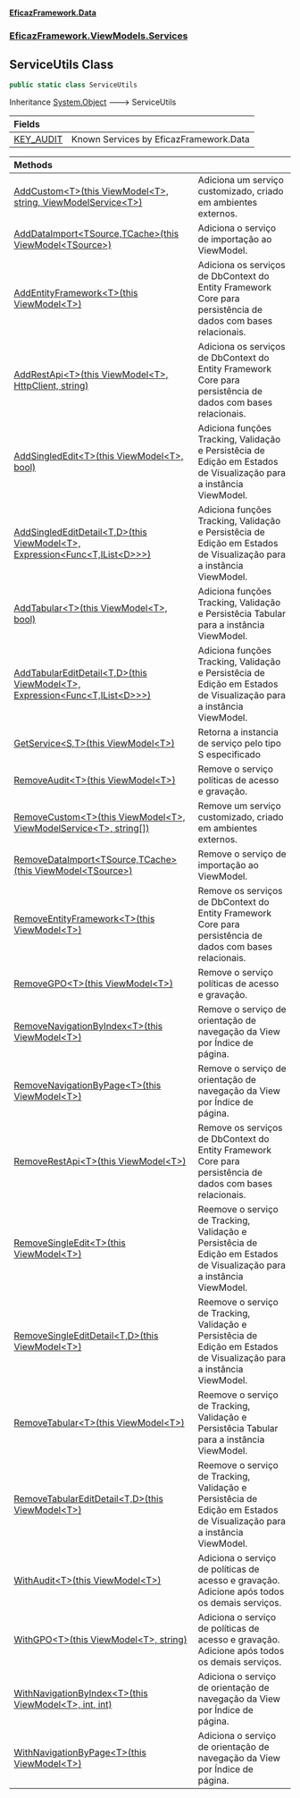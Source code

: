 #### [EficazFramework.Data](EficazFrameworkData.md 'EficazFramework Data')
### [EficazFramework.ViewModels.Services](EficazFrameworkData.md#EficazFramework.ViewModels.Services 'EficazFramework.ViewModels.Services')

## ServiceUtils Class

```csharp
public static class ServiceUtils
```

Inheritance [System.Object](https://docs.microsoft.com/en-us/dotnet/api/System.Object 'System.Object') &#129106; ServiceUtils

| Fields | |
| :--- | :--- |
| [KEY_AUDIT](EficazFramework.ViewModels.Services/ServiceUtils/KEY_AUDIT.md 'EficazFramework.ViewModels.Services.ServiceUtils.KEY_AUDIT') | Known Services by EficazFramework.Data |

| Methods | |
| :--- | :--- |
| [AddCustom&lt;T&gt;(this ViewModel&lt;T&gt;, string, ViewModelService&lt;T&gt;)](EficazFramework.ViewModels.Services/ServiceUtils/AddCustom_T_(thisViewModel_T_,string,ViewModelService_T_).md 'EficazFramework.ViewModels.Services.ServiceUtils.AddCustom<T>(this EficazFramework.ViewModels.ViewModel<T>, string, EficazFramework.ViewModels.Services.ViewModelService<T>)') | Adiciona um serviço customizado, criado em ambientes externos. |
| [AddDataImport&lt;TSource,TCache&gt;(this ViewModel&lt;TSource&gt;)](EficazFramework.ViewModels.Services/ServiceUtils/AddDataImport_TSource,TCache_(thisViewModel_TSource_).md 'EficazFramework.ViewModels.Services.ServiceUtils.AddDataImport<TSource,TCache>(this EficazFramework.ViewModels.ViewModel<TSource>)') | Adiciona o serviço de importação ao ViewModel. |
| [AddEntityFramework&lt;T&gt;(this ViewModel&lt;T&gt;)](EficazFramework.ViewModels.Services/ServiceUtils/AddEntityFramework_T_(thisViewModel_T_).md 'EficazFramework.ViewModels.Services.ServiceUtils.AddEntityFramework<T>(this EficazFramework.ViewModels.ViewModel<T>)') | Adiciona os serviços de DbContext do Entity Framework Core para persistência de dados com bases relacionais. |
| [AddRestApi&lt;T&gt;(this ViewModel&lt;T&gt;, HttpClient, string)](EficazFramework.ViewModels.Services/ServiceUtils/AddRestApi_T_(thisViewModel_T_,HttpClient,string).md 'EficazFramework.ViewModels.Services.ServiceUtils.AddRestApi<T>(this EficazFramework.ViewModels.ViewModel<T>, System.Net.Http.HttpClient, string)') | Adiciona os serviços de DbContext do Entity Framework Core para persistência de dados com bases relacionais. |
| [AddSingledEdit&lt;T&gt;(this ViewModel&lt;T&gt;, bool)](EficazFramework.ViewModels.Services/ServiceUtils/AddSingledEdit_T_(thisViewModel_T_,bool).md 'EficazFramework.ViewModels.Services.ServiceUtils.AddSingledEdit<T>(this EficazFramework.ViewModels.ViewModel<T>, bool)') | Adiciona funções Tracking, Validação e Persistêcia de Edição em Estados de Visualização para a instância ViewModel. |
| [AddSingledEditDetail&lt;T,D&gt;(this ViewModel&lt;T&gt;, Expression&lt;Func&lt;T,IList&lt;D&gt;&gt;&gt;)](EficazFramework.ViewModels.Services/ServiceUtils/AddSingledEditDetail_T,D_(thisViewModel_T_,Expression_Func_T,IList_D___).md 'EficazFramework.ViewModels.Services.ServiceUtils.AddSingledEditDetail<T,D>(this EficazFramework.ViewModels.ViewModel<T>, System.Linq.Expressions.Expression<System.Func<T,System.Collections.Generic.IList<D>>>)') | Adiciona funções Tracking, Validação e Persistêcia de Edição em Estados de Visualização para a instância ViewModel. |
| [AddTabular&lt;T&gt;(this ViewModel&lt;T&gt;, bool)](EficazFramework.ViewModels.Services/ServiceUtils/AddTabular_T_(thisViewModel_T_,bool).md 'EficazFramework.ViewModels.Services.ServiceUtils.AddTabular<T>(this EficazFramework.ViewModels.ViewModel<T>, bool)') | Adiciona funções Tracking, Validação e Persistêcia Tabular para a instância ViewModel. |
| [AddTabularEditDetail&lt;T,D&gt;(this ViewModel&lt;T&gt;, Expression&lt;Func&lt;T,IList&lt;D&gt;&gt;&gt;)](EficazFramework.ViewModels.Services/ServiceUtils/AddTabularEditDetail_T,D_(thisViewModel_T_,Expression_Func_T,IList_D___).md 'EficazFramework.ViewModels.Services.ServiceUtils.AddTabularEditDetail<T,D>(this EficazFramework.ViewModels.ViewModel<T>, System.Linq.Expressions.Expression<System.Func<T,System.Collections.Generic.IList<D>>>)') | Adiciona funções Tracking, Validação e Persistêcia de Edição em Estados de Visualização para a instância ViewModel. |
| [GetService&lt;S,T&gt;(this ViewModel&lt;T&gt;)](EficazFramework.ViewModels.Services/ServiceUtils/GetService_S,T_(thisViewModel_T_).md 'EficazFramework.ViewModels.Services.ServiceUtils.GetService<S,T>(this EficazFramework.ViewModels.ViewModel<T>)') | Retorna a instancia de serviço pelo tipo S especificado |
| [RemoveAudit&lt;T&gt;(this ViewModel&lt;T&gt;)](EficazFramework.ViewModels.Services/ServiceUtils/RemoveAudit_T_(thisViewModel_T_).md 'EficazFramework.ViewModels.Services.ServiceUtils.RemoveAudit<T>(this EficazFramework.ViewModels.ViewModel<T>)') | Remove o serviço políticas de acesso e gravação. |
| [RemoveCustom&lt;T&gt;(this ViewModel&lt;T&gt;, ViewModelService&lt;T&gt;, string[])](EficazFramework.ViewModels.Services/ServiceUtils/RemoveCustom_T_(thisViewModel_T_,ViewModelService_T_,string[]).md 'EficazFramework.ViewModels.Services.ServiceUtils.RemoveCustom<T>(this EficazFramework.ViewModels.ViewModel<T>, EficazFramework.ViewModels.Services.ViewModelService<T>, string[])') | Remove um serviço customizado, criado em ambientes externos. |
| [RemoveDataImport&lt;TSource,TCache&gt;(this ViewModel&lt;TSource&gt;)](EficazFramework.ViewModels.Services/ServiceUtils/RemoveDataImport_TSource,TCache_(thisViewModel_TSource_).md 'EficazFramework.ViewModels.Services.ServiceUtils.RemoveDataImport<TSource,TCache>(this EficazFramework.ViewModels.ViewModel<TSource>)') | Remove o serviço de importação ao ViewModel. |
| [RemoveEntityFramework&lt;T&gt;(this ViewModel&lt;T&gt;)](EficazFramework.ViewModels.Services/ServiceUtils/RemoveEntityFramework_T_(thisViewModel_T_).md 'EficazFramework.ViewModels.Services.ServiceUtils.RemoveEntityFramework<T>(this EficazFramework.ViewModels.ViewModel<T>)') | Remove os serviços de DbContext do Entity Framework Core para persistência de dados com bases relacionais. |
| [RemoveGPO&lt;T&gt;(this ViewModel&lt;T&gt;)](EficazFramework.ViewModels.Services/ServiceUtils/RemoveGPO_T_(thisViewModel_T_).md 'EficazFramework.ViewModels.Services.ServiceUtils.RemoveGPO<T>(this EficazFramework.ViewModels.ViewModel<T>)') | Remove o serviço políticas de acesso e gravação. |
| [RemoveNavigationByIndex&lt;T&gt;(this ViewModel&lt;T&gt;)](EficazFramework.ViewModels.Services/ServiceUtils/RemoveNavigationByIndex_T_(thisViewModel_T_).md 'EficazFramework.ViewModels.Services.ServiceUtils.RemoveNavigationByIndex<T>(this EficazFramework.ViewModels.ViewModel<T>)') | Remove o serviço de orientação de navegação da View por Índice de página. |
| [RemoveNavigationByPage&lt;T&gt;(this ViewModel&lt;T&gt;)](EficazFramework.ViewModels.Services/ServiceUtils/RemoveNavigationByPage_T_(thisViewModel_T_).md 'EficazFramework.ViewModels.Services.ServiceUtils.RemoveNavigationByPage<T>(this EficazFramework.ViewModels.ViewModel<T>)') | Remove o serviço de orientação de navegação da View por Índice de página. |
| [RemoveRestApi&lt;T&gt;(this ViewModel&lt;T&gt;)](EficazFramework.ViewModels.Services/ServiceUtils/RemoveRestApi_T_(thisViewModel_T_).md 'EficazFramework.ViewModels.Services.ServiceUtils.RemoveRestApi<T>(this EficazFramework.ViewModels.ViewModel<T>)') | Remove os serviços de DbContext do Entity Framework Core para persistência de dados com bases relacionais. |
| [RemoveSingleEdit&lt;T&gt;(this ViewModel&lt;T&gt;)](EficazFramework.ViewModels.Services/ServiceUtils/RemoveSingleEdit_T_(thisViewModel_T_).md 'EficazFramework.ViewModels.Services.ServiceUtils.RemoveSingleEdit<T>(this EficazFramework.ViewModels.ViewModel<T>)') | Reemove o serviço de Tracking, Validação e Persistêcia de Edição em Estados de Visualização para a instância ViewModel. |
| [RemoveSingleEditDetail&lt;T,D&gt;(this ViewModel&lt;T&gt;)](EficazFramework.ViewModels.Services/ServiceUtils/RemoveSingleEditDetail_T,D_(thisViewModel_T_).md 'EficazFramework.ViewModels.Services.ServiceUtils.RemoveSingleEditDetail<T,D>(this EficazFramework.ViewModels.ViewModel<T>)') | Reemove o serviço de Tracking, Validação e Persistêcia de Edição em Estados de Visualização para a instância ViewModel. |
| [RemoveTabular&lt;T&gt;(this ViewModel&lt;T&gt;)](EficazFramework.ViewModels.Services/ServiceUtils/RemoveTabular_T_(thisViewModel_T_).md 'EficazFramework.ViewModels.Services.ServiceUtils.RemoveTabular<T>(this EficazFramework.ViewModels.ViewModel<T>)') | Reemove o serviço de Tracking, Validação e Persistêcia Tabular para a instância ViewModel. |
| [RemoveTabularEditDetail&lt;T,D&gt;(this ViewModel&lt;T&gt;)](EficazFramework.ViewModels.Services/ServiceUtils/RemoveTabularEditDetail_T,D_(thisViewModel_T_).md 'EficazFramework.ViewModels.Services.ServiceUtils.RemoveTabularEditDetail<T,D>(this EficazFramework.ViewModels.ViewModel<T>)') | Reemove o serviço de Tracking, Validação e Persistêcia de Edição em Estados de Visualização para a instância ViewModel. |
| [WithAudit&lt;T&gt;(this ViewModel&lt;T&gt;)](EficazFramework.ViewModels.Services/ServiceUtils/WithAudit_T_(thisViewModel_T_).md 'EficazFramework.ViewModels.Services.ServiceUtils.WithAudit<T>(this EficazFramework.ViewModels.ViewModel<T>)') | Adiciona o serviço de políticas de acesso e gravação. Adicione após todos os demais serviços. |
| [WithGPO&lt;T&gt;(this ViewModel&lt;T&gt;, string)](EficazFramework.ViewModels.Services/ServiceUtils/WithGPO_T_(thisViewModel_T_,string).md 'EficazFramework.ViewModels.Services.ServiceUtils.WithGPO<T>(this EficazFramework.ViewModels.ViewModel<T>, string)') | Adiciona o serviço de políticas de acesso e gravação. Adicione após todos os demais serviços. |
| [WithNavigationByIndex&lt;T&gt;(this ViewModel&lt;T&gt;, int, int)](EficazFramework.ViewModels.Services/ServiceUtils/WithNavigationByIndex_T_(thisViewModel_T_,int,int).md 'EficazFramework.ViewModels.Services.ServiceUtils.WithNavigationByIndex<T>(this EficazFramework.ViewModels.ViewModel<T>, int, int)') | Adiciona o serviço de orientação de navegação da View por Índice de página. |
| [WithNavigationByPage&lt;T&gt;(this ViewModel&lt;T&gt;)](EficazFramework.ViewModels.Services/ServiceUtils/WithNavigationByPage_T_(thisViewModel_T_).md 'EficazFramework.ViewModels.Services.ServiceUtils.WithNavigationByPage<T>(this EficazFramework.ViewModels.ViewModel<T>)') | Adiciona o serviço de orientação de navegação da View por Índice de página. |
